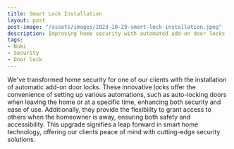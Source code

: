 ```yaml
---
title: Smart Lock Installation
layout: post
post-image: "/assets/images/2023-10-29-smart-lock-installation.jpeg"
description: Improving home security with automated add-on door locks
tags:
- Nuki
- Security
- Door lock
---
```


We've transformed home security for one of our clients with the installation of automatic add-on door locks. These innovative locks offer the convenience of setting up various automations, such as auto-locking doors when leaving the home or at a specific time, enhancing both security and ease of use. Additionally, they provide the flexibility to grant access to others when the homeowner is away, ensuring both safety and accessibility. This upgrade signifies a leap forward in smart home technology, offering our clients peace of mind with cutting-edge security solutions.